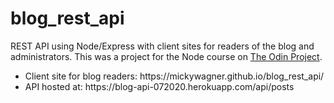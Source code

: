 # blog_rest_api
REST API using Node/Express with client sites for readers of the blog and administrators. This was a project for the Node course on <a href="https://www.theodinproject.com/">The Odin Project</a>.

<ul>
  <li>Client site for blog readers: https://mickywagner.github.io/blog_rest_api/</li>
  <li>API hosted at: https://blog-api-072020.herokuapp.com/api/posts</li>
</ul>


